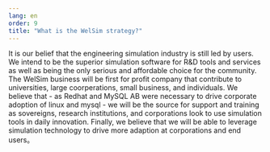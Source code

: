 ```yaml
---
lang: en
order: 9
title: "What is the WelSim strategy?"
---
```


It is our belief that the engineering simulation industry is still led by users. We intend to be the superior simulation software for R&D tools and services as well as being the only serious and affordable choice for the community. The WelSim business will be first for profit company that contribute to universities, large coorperations, small business, and individuals. We believe that - as Redhat and MySQL AB were necessary to drive corporate adoption of linux and mysql - we will be the source for support and training as sovereigns, research institutions, and corporations look to use simulation tools in daily innovation. Finally, we believe that we will be able to leverage simulation technology to drive more adaption at corporations and end users。
